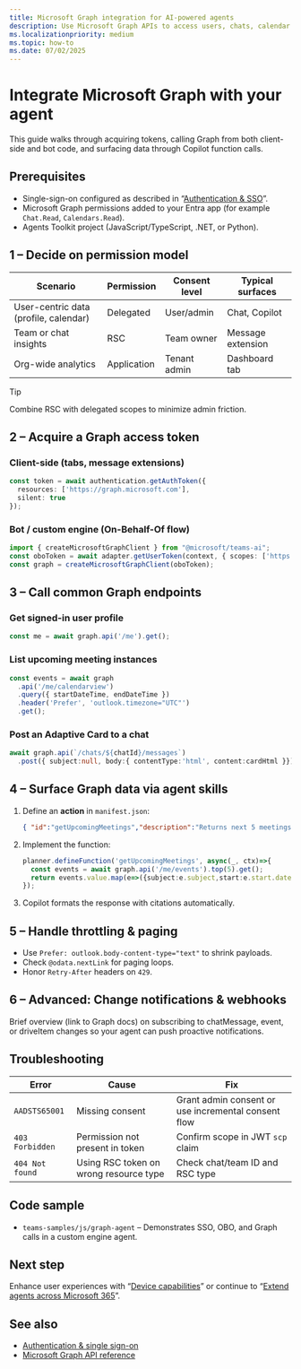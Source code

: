 ```yaml
---
title: Microsoft Graph integration for AI-powered agents  
description: Use Microsoft Graph APIs to access users, chats, calendar events, files, and insights directly from your Teams agent skills.  
ms.localizationpriority: medium  
ms.topic: how-to  
ms.date: 07/02/2025  
---
```

# Integrate Microsoft Graph with your agent  

This guide walks through acquiring tokens, calling Graph from both client-side and bot code, and surfacing data through Copilot function calls.

## Prerequisites  

- Single-sign-on configured as described in “[Authentication & SSO](authentication-and-sso.md)”.  
- Microsoft Graph permissions added to your Entra app (for example `Chat.Read`, `Calendars.Read`).  
- Agents Toolkit project (JavaScript/TypeScript, .NET, or Python).

## 1 – Decide on permission model  

| Scenario | Permission | Consent level | Typical surfaces |  
|----------|------------|---------------|------------------|  
| User-centric data (profile, calendar) | Delegated | User/admin | Chat, Copilot |  
| Team or chat insights | RSC | Team owner | Message extension |  
| Org-wide analytics | Application | Tenant admin | Dashboard tab |

> [!TIP]  
> Combine RSC with delegated scopes to minimize admin friction.

## 2 – Acquire a Graph access token  

### Client-side (tabs, message extensions)  

```ts
const token = await authentication.getAuthToken({
  resources: ['https://graph.microsoft.com'],
  silent: true
});
```

### Bot / custom engine (On-Behalf-Of flow)  

```ts
import { createMicrosoftGraphClient } from "@microsoft/teams-ai";
const oboToken = await adapter.getUserToken(context, { scopes: ['https://graph.microsoft.com/.default'] });
const graph = createMicrosoftGraphClient(oboToken);
```

## 3 – Call common Graph endpoints  

### Get signed-in user profile  

```ts
const me = await graph.api('/me').get();
```

### List upcoming meeting instances  

```ts
const events = await graph
  .api('/me/calendarview')
  .query({ startDateTime, endDateTime })
  .header('Prefer', 'outlook.timezone="UTC"')
  .get();
```

### Post an Adaptive Card to a chat  

```ts
await graph.api(`/chats/${chatId}/messages`)
  .post({ subject:null, body:{ contentType:'html', content:cardHtml }});
```

## 4 – Surface Graph data via agent skills  

1. Define an **action** in `manifest.json`:  

   ```json
   { "id":"getUpcomingMeetings","description":"Returns next 5 meetings","parameters":[] }
   ```  

2. Implement the function:  

   ```ts
   planner.defineFunction('getUpcomingMeetings', async(_, ctx)=>{
     const events = await graph.api('/me/events').top(5).get();
     return events.value.map(e=>({subject:e.subject,start:e.start.dateTime}));
   });
   ```  

3. Copilot formats the response with citations automatically.

## 5 – Handle throttling & paging  

- Use `Prefer: outlook.body-content-type="text"` to shrink payloads.  
- Check `@odata.nextLink` for paging loops.  
- Honor `Retry-After` headers on `429`.

## 6 – Advanced: Change notifications & webhooks  

Brief overview (link to Graph docs) on subscribing to chatMessage, event, or driveItem changes so your agent can push proactive notifications.

## Troubleshooting  

| Error | Cause | Fix |  
|-------|-------|-----|  
| `AADSTS65001` | Missing consent | Grant admin consent or use incremental consent flow |  
| `403 Forbidden` | Permission not present in token | Confirm scope in JWT `scp` claim |  
| `404 Not found` | Using RSC token on wrong resource type | Check chat/team ID and RSC type |

## Code sample  

- `teams-samples/js/graph-agent` – Demonstrates SSO, OBO, and Graph calls in a custom engine agent.

## Next step  

Enhance user experiences with “[Device capabilities](../extend/device-capabilities.md)” or continue to “[Extend agents across Microsoft 365](extend-agents-across-microsoft-365.md)”.

## See also  

- [Authentication & single sign-on](authentication-and-sso.md)  
- [Microsoft Graph API reference](https://learn.microsoft.com/graph/api/overview)
